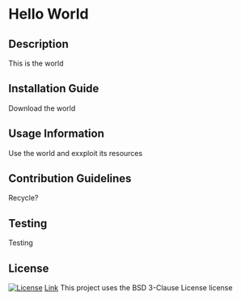 # Hello World

  ## Description
  This is the world

  ## Installation Guide
  Download the world

  ## Usage Information
  Use the world and exxploit its resources

  ## Contribution Guidelines
  Recycle?

  ## Testing
  Testing

  ## License
  [![License](https://img.shields.io/badge/License-BSD_3--Clause-blue.svg)](https://opensource.org/licenses/BSD-3-Clause)
  [Link](https://opensource.org/license/BSD-3-Clause)
  This project uses the BSD 3-Clause License license



